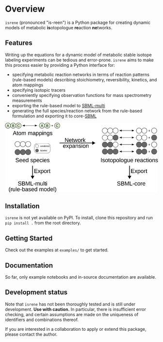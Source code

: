 # Overview

`isrene` (pronounced "is-reen") is a Python package for creating dynamic models of metabolic **is**otopologue **re**action **ne**tworks.

## Features

Writing up the equations for a dynamic model of metabolic stable isotope labeling experiments can be tedious and error-prone. `isrene` aims to make this process easier by providing a Python interface for:

* specifying metabolic reaction networks in terms of reaction patterns (rule-based models) describing stoichiometry, reversibility, kinetics, and atom mappings
* specifying isotopic tracers
* conveniently specifying observation functions for mass spectrometry measurements
* exporting the rule-based model to [SBML-multi](https://doi.org/10.1515/jib-2017-0077)
* generating the full species/reaction network from the rule-based formulation and exporting it to core-[SBML](https://sbml.org/)

<div><img src="doc/gfx/overview.svg" alt="overview figure"></div>

## Installation

`isrene` is not yet available on PyPI. To install, clone this repository and run `pip install .` from the root directory.

## Getting Started

Check out the examples at `examples/` to get started.

## Documentation

So far, only example notebooks and in-source documentation are available.

## Development status

Note that `isrene` has not been thoroughly tested and is still under development. **Use with caution.**
In particular, there is insufficient error checking, and certain assumptions are made on the uniqueness of identifiers and combinations thereof.

If you are interested in a collaboration to apply or extend this package, please contact the author.
